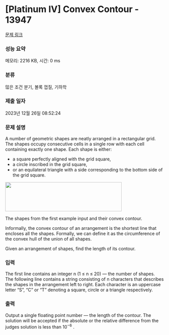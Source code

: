 # [Platinum IV] Convex Contour - 13947 

[문제 링크](https://www.acmicpc.net/problem/13947) 

### 성능 요약

메모리: 2216 KB, 시간: 0 ms

### 분류

많은 조건 분기, 볼록 껍질, 기하학

### 제출 일자

2023년 12월 26일 08:52:24

### 문제 설명

<p>A number of geometric shapes are neatly arranged in a rectangular grid. The shapes occupy consecutive cells in a single row with each cell containing exactly one shape. Each shape is either:</p>

<ul>
	<li>a square perfectly aligned with the grid square,</li>
	<li>a circle inscribed in the grid square,</li>
	<li>or an equilateral triangle with a side corresponding to the bottom side of the grid square.</li>
</ul>

<p><img alt="" src="" style="height:93px; width:370px"></p>

<p>The shapes from the first example input and their convex contour.</p>

<p>Informally, the convex contour of an arrangement is the shortest line that encloses all the shapes. Formally, we can define it as the circumference of the convex hull of the union of all shapes.</p>

<p>Given an arrangement of shapes, find the length of its contour.</p>

### 입력 

 <p>The first line contains an integer n (1 ≤ n ≤ 20) — the number of shapes. The following line contains a string consisting of n characters that describes the shapes in the arrangement left to right. Each character is an uppercase letter “S”, “C” or “T” denoting a square, circle or a triangle respectively.</p>

### 출력 

 <p>Output a single floating point number — the length of the contour. The solution will be accepted if the absolute or the relative difference from the judges solution is less than 10<sup>−6</sup> .</p>

